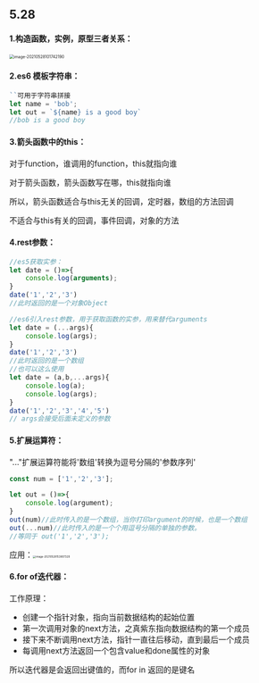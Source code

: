 ## 5.28

#### 1.构造函数，实例，原型三者关系：

<img src="C:\Users\gjm\AppData\Roaming\Typora\typora-user-images\image-20210528101742190.png" alt="image-20210528101742190" style="zoom:50%;" />



#### 2.es6 模板字符串：

```js
``可用于字符串拼接
let name = 'bob';
let out = `${name} is a good boy`
//bob is a good boy
```



#### 3.箭头函数中的this：

对于function，谁调用的function，this就指向谁

对于箭头函数，箭头函数写在哪，this就指向谁

所以，箭头函数适合与this无关的回调，定时器，数组的方法回调

不适合与this有关的回调，事件回调，对象的方法



#### 4.rest参数：

```js
//es5获取实参：
let date = ()=>{
	console.log(arguments);
}
date('1','2','3')
//此时返回的是一个对象Object
```

```js
//es6引入rest参数，用于获取函数的实参，用来替代arguments
let date = (...args){
	console.log(args);
}
date('1','2','3')
//此时返回的是一个数组
//也可以这么使用
let date = (a,b,...args){
    console.log(a);
	console.log(args);
}
date('1','2','3','4','5')
// args会接受后面未定义的参数
```



#### 5.扩展运算符：

"..."扩展运算符能将'数组'转换为逗号分隔的'参数序列'

```js
const num = ['1','2','3'];

let out = ()=>{
	console.log(argument);
}
out(num)//此时传入的是一个数组，当你打印argument的时候，也是一个数组
out(...num)//此时传入的是一个个用逗号分隔的单独的参数。
//等同于 out('1','2','3');
```

应用：<img src="C:\Users\gjm\AppData\Roaming\Typora\typora-user-images\image-20210528153807329.png" alt="image-20210528153807329" style="zoom:33%;" />



#### 6.for of迭代器：

工作原理：

- 创建一个指针对象，指向当前数据结构的起始位置
- 第一次调用对象的next方法，之真紫东指向数据结构的第一个成员
- 接下来不断调用next方法，指针一直往后移动，直到最后一个成员
- 每调用next方法返回一个包含value和done属性的对象

所以迭代器是会返回出键值的，而for in 返回的是键名